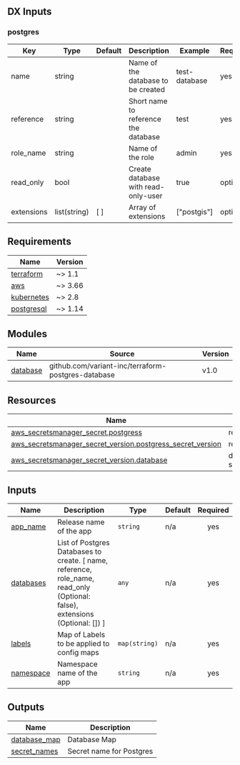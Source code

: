 <!-- markdownlint-disable MD033 MD013 MD041 -->

## DX Inputs

### postgres

| Key        | Type         | Default | Description                          | Example       | Required |
| ---------- | ------------ | ------- | ------------------------------------ | ------------- | -------- |
| name       | string       |         | Name of the database to be created   | test-database | yes      |
| reference  | string       |         | Short name to reference the database | test          | yes      |
| role_name  | string       |         | Name of the role                     | admin         | yes      |
| read_only  | bool         |         | Create database with read-only-user  | true          | optional |
| extensions | list(string) | [ ]     | Array of extensions                  | ["postgis"]   | optional |

<!-- BEGINNING OF PRE-COMMIT-TERRAFORM DOCS HOOK -->
## Requirements

| Name | Version |
|------|---------|
| <a name="requirement_terraform"></a> [terraform](#requirement\_terraform) | ~> 1.1 |
| <a name="requirement_aws"></a> [aws](#requirement\_aws) | ~> 3.66 |
| <a name="requirement_kubernetes"></a> [kubernetes](#requirement\_kubernetes) | ~> 2.8 |
| <a name="requirement_postgresql"></a> [postgresql](#requirement\_postgresql) | ~> 1.14 |

## Modules

| Name | Source | Version |
|------|--------|---------|
| <a name="module_database"></a> [database](#module\_database) | github.com/variant-inc/terraform-postgres-database | v1.0 |

## Resources

| Name | Type |
|------|------|
| [aws_secretsmanager_secret.postgress](https://registry.terraform.io/providers/hashicorp/aws/latest/docs/resources/secretsmanager_secret) | resource |
| [aws_secretsmanager_secret_version.postgress_secret_version](https://registry.terraform.io/providers/hashicorp/aws/latest/docs/resources/secretsmanager_secret_version) | resource |
| [aws_secretsmanager_secret_version.database](https://registry.terraform.io/providers/hashicorp/aws/latest/docs/data-sources/secretsmanager_secret_version) | data source |

## Inputs

| Name | Description | Type | Default | Required |
|------|-------------|------|---------|:--------:|
| <a name="input_app_name"></a> [app\_name](#input\_app\_name) | Release name of the app | `string` | n/a | yes |
| <a name="input_databases"></a> [databases](#input\_databases) | List of Postgres Databases to create. [ name, reference, role\_name, read\_only (Optional: false), extensions (Optional: []) ] | `any` | n/a | yes |
| <a name="input_labels"></a> [labels](#input\_labels) | Map of Labels to be applied to config maps | `map(string)` | n/a | yes |
| <a name="input_namespace"></a> [namespace](#input\_namespace) | Namespace name of the app | `string` | n/a | yes |

## Outputs

| Name | Description |
|------|-------------|
| <a name="output_database_map"></a> [database\_map](#output\_database\_map) | Database Map |
| <a name="output_secret_names"></a> [secret\_names](#output\_secret\_names) | Secret name for Postgres |
<!-- END OF PRE-COMMIT-TERRAFORM DOCS HOOK -->
